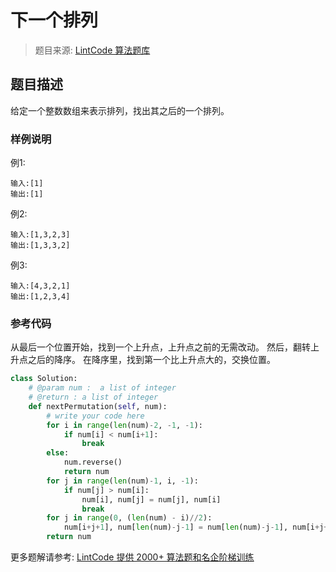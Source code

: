 # 下一个排列
 > 题目来源: [LintCode 算法题库](https://www.lintcode.com/problem/next-permutation/?utm_source=sc-github-wzz)
 ## 题目描述
 给定一个整数数组来表示排列，找出其之后的一个排列。
 ### 样例说明
 例1:
```
输入:[1]
输出:[1]
```


例2:
```
输入:[1,3,2,3]
输出:[1,3,3,2]
```

例3:
```
输入:[4,3,2,1]
输出:[1,2,3,4]
```

 ### 参考代码
 从最后一个位置开始，找到一个上升点，上升点之前的无需改动。
然后，翻转上升点之后的降序。
在降序里，找到第一个比上升点大的，交换位置。
```python
class Solution:
    # @param num :  a list of integer
    # @return : a list of integer
    def nextPermutation(self, num):
        # write your code here
        for i in range(len(num)-2, -1, -1):
            if num[i] < num[i+1]:
                break
        else:
            num.reverse()
            return num
        for j in range(len(num)-1, i, -1):
            if num[j] > num[i]:
                num[i], num[j] = num[j], num[i]
                break
        for j in range(0, (len(num) - i)//2):
            num[i+j+1], num[len(num)-j-1] = num[len(num)-j-1], num[i+j+1]
        return num
```
 更多题解请参考: [LintCode 提供 2000+ 算法题和名企阶梯训练](https://www.lintcode.com/problem/?utm_source=sc-github-wzz)